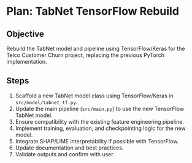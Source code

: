 # Plan: TabNet TensorFlow Rebuild

## Objective
Rebuild the TabNet model and pipeline using TensorFlow/Keras for the Telco Customer Churn project, replacing the previous PyTorch implementation.

## Steps
1. Scaffold a new TabNet model class using TensorFlow/Keras in `src/model/tabnet_tf.py`.
2. Update the main pipeline (`src/main.py`) to use the new TensorFlow TabNet model.
3. Ensure compatibility with the existing feature engineering pipeline.
4. Implement training, evaluation, and checkpointing logic for the new model.
5. Integrate SHAP/LIME interpretability if possible with TensorFlow.
6. Update documentation and best practices.
7. Validate outputs and confirm with user.
